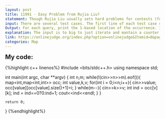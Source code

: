 ```yaml
---
layout: post
title: 11991 - Easy Problem from Rujia Liu?
statement: Though Rujia Liu usually sets hard problems for contests (for example, regional contests likeXi'an 2006, Beijing 2007 and Wuhan 2009, or UVa OJ contests like Rujia Liu's Presents 1and 2), he occasionally sets easy problem (for example, `the Coco-Cola Store' in UVa OJ),to encourage more people to solve his problems :D Given an array, your task is to find the k-th occurrence (from left to right) of an integer v. To make the problem more difficult (and interesting!), you'll have to answer m such queries.
input: There are several test cases. The first line of each test case contains two integers n, m (1 <= n;m <= 100;000), the number of elements in the array, and the number of queries. The next line contains n positive integers not larger than 1,000,000. Each of the following m lines contains two integer k and v (1 < k < n, 1 <= v <= 1.000.000). The input is terminated by end-of-file (EOF).
Output: For each query, print the 1-based location of the occurrence. If there is no such element, output `0'instead.
explanation: The input is to big to just iterate and mantain a counter for each querry, so a better way is maintaining the index for each encounter in a map where the key is a number from the array and the value is another map where the key is the k occurence of the number and the value is the coresponding index.So after reading the input we can fetch the indeces map[v][k].
link: https://onlinejudge.org/index.php?option=onlinejudge&Itemid=8&page=show_problem&problem=3142
categories: Map
---
```


<span style='font-size:20px;font-weight:bold'>My code:</span>

{%highlight c++ linenos%}
#include <bits/stdc++.h>
using namespace std;

int main(int argc, char **argv)
{
	int n,m;
	while(!(cin>>n>>m).eof()){
		map<int,map<int,int>> occ;
		int value,k,v;
		for(int i = 0;i<n;i++){
			cin>>value;
			occ[value][occ[value].size()+1]=i;
			}
	    while(m--){
			cin>>k>>v;
			int ind = occ[v][k];
			ind = ind==0?0:ind+1;
			cout<<ind<<endl;
			}
		}
	
	return 0;
}
{%endhighlight%}